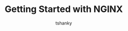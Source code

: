 ---
title: Getting Started with NGINX
author: tshanky
permalink: /2017/01/11/getting-started-with-nginx/
modified:
excerpt: "Getting Started with NGINX"
tags: []
---